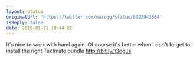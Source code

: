 ```yaml
---
layout: status
originalUrl: 'https://twitter.com/marcgg/status/8022943864'
isReply: false
date: 2010-01-21 10:44:02
---
```


It's nice to work with haml again. Of course it's better when I don't forget to install the right Textmate bundle http://bit.ly/13ogJs
